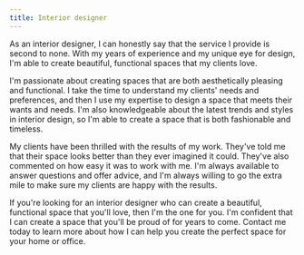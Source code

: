 ```yaml
---
title: Interior designer
---
```


As an interior designer, I can honestly say that the service I provide is second to none. With my years of experience and my unique eye for design, I'm able to create beautiful, functional spaces that my clients love.

I'm passionate about creating spaces that are both aesthetically pleasing and functional. I take the time to understand my clients' needs and preferences, and then I use my expertise to design a space that meets their wants and needs. I'm also knowledgeable about the latest trends and styles in interior design, so I'm able to create a space that is both fashionable and timeless.

My clients have been thrilled with the results of my work. They've told me that their space looks better than they ever imagined it could. They've also commented on how easy it was to work with me. I'm always available to answer questions and offer advice, and I'm always willing to go the extra mile to make sure my clients are happy with the results.

If you're looking for an interior designer who can create a beautiful, functional space that you'll love, then I'm the one for you. I'm confident that I can create a space that you'll be proud of for years to come. Contact me today to learn more about how I can help you create the perfect space for your home or office.